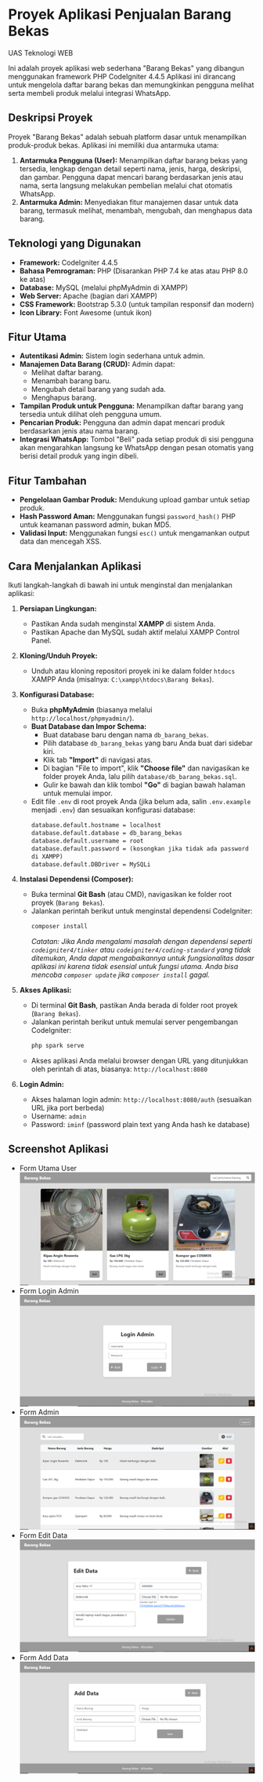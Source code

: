 # Proyek Aplikasi Penjualan Barang Bekas

UAS Teknologi WEB

Ini adalah proyek aplikasi web sederhana "Barang Bekas" yang dibangun menggunakan framework PHP CodeIgniter 4.4.5 Aplikasi ini dirancang untuk mengelola daftar barang bekas dan memungkinkan pengguna melihat serta membeli produk melalui integrasi WhatsApp.

## Deskripsi Proyek

Proyek "Barang Bekas" adalah sebuah platform dasar untuk menampilkan produk-produk bekas. Aplikasi ini memiliki dua antarmuka utama:

1.  **Antarmuka Pengguna (User):** Menampilkan daftar barang bekas yang tersedia, lengkap dengan detail seperti nama, jenis, harga, deskripsi, dan gambar. Pengguna dapat mencari barang berdasarkan jenis atau nama, serta langsung melakukan pembelian melalui chat otomatis WhatsApp.
2.  **Antarmuka Admin:** Menyediakan fitur manajemen dasar untuk data barang, termasuk melihat, menambah, mengubah, dan menghapus data barang.

## Teknologi yang Digunakan

- **Framework:** CodeIgniter 4.4.5
- **Bahasa Pemrograman:** PHP (Disarankan PHP 7.4 ke atas atau PHP 8.0 ke atas)
- **Database:** MySQL (melalui phpMyAdmin di XAMPP)
- **Web Server:** Apache (bagian dari XAMPP)
- **CSS Framework:** Bootstrap 5.3.0 (untuk tampilan responsif dan modern)
- **Icon Library:** Font Awesome (untuk ikon)

## Fitur Utama

- **Autentikasi Admin:** Sistem login sederhana untuk admin.
- **Manajemen Data Barang (CRUD):** Admin dapat:
  - Melihat daftar barang.
  - Menambah barang baru.
  - Mengubah detail barang yang sudah ada.
  - Menghapus barang.
- **Tampilan Produk untuk Pengguna:** Menampilkan daftar barang yang tersedia untuk dilihat oleh pengguna umum.
- **Pencarian Produk:** Pengguna dan admin dapat mencari produk berdasarkan jenis atau nama barang.
- **Integrasi WhatsApp:** Tombol "Beli" pada setiap produk di sisi pengguna akan mengarahkan langsung ke WhatsApp dengan pesan otomatis yang berisi detail produk yang ingin dibeli.

## Fitur Tambahan

- **Pengelolaan Gambar Produk:** Mendukung upload gambar untuk setiap produk.
- **Hash Password Aman:** Menggunakan fungsi `password_hash()` PHP untuk keamanan password admin, bukan MD5.
- **Validasi Input:** Menggunakan fungsi `esc()` untuk mengamankan output data dan mencegah XSS.

## Cara Menjalankan Aplikasi

Ikuti langkah-langkah di bawah ini untuk menginstal dan menjalankan aplikasi:

1.  **Persiapan Lingkungan:**

    - Pastikan Anda sudah menginstal **XAMPP** di sistem Anda.
    - Pastikan Apache dan MySQL sudah aktif melalui XAMPP Control Panel.

2.  **Kloning/Unduh Proyek:**

    - Unduh atau kloning repositori proyek ini ke dalam folder `htdocs` XAMPP Anda (misalnya: `C:\xampp\htdocs\Barang Bekas`).

3.  **Konfigurasi Database:**

    - Buka **phpMyAdmin** (biasanya melalui `http://localhost/phpmyadmin/`).
    - **Buat Database dan Impor Schema:**
      - Buat database baru dengan nama `db_barang_bekas`.
      - Pilih database `db_barang_bekas` yang baru Anda buat dari sidebar kiri.
      - Klik tab **"Import"** di navigasi atas.
      - Di bagian "File to import", klik **"Choose file"** dan navigasikan ke folder proyek Anda, lalu pilih `database/db_barang_bekas.sql`.
      - Gulir ke bawah dan klik tombol **"Go"** di bagian bawah halaman untuk memulai impor.
    - Edit file `.env` di root proyek Anda (jika belum ada, salin `.env.example` menjadi `.env`) dan sesuaikan konfigurasi database:
      ```
      database.default.hostname = localhost
      database.default.database = db_barang_bekas
      database.default.username = root
      database.default.password = (kosongkan jika tidak ada password di XAMPP)
      database.default.DBDriver = MySQLi
      ```

4.  **Instalasi Dependensi (Composer):**

    - Buka terminal **Git Bash** (atau CMD), navigasikan ke folder root proyek (`Barang Bekas`).
    - Jalankan perintah berikut untuk menginstal dependensi CodeIgniter:
      ```bash
      composer install
      ```
      _Catatan: Jika Anda mengalami masalah dengan dependensi seperti `codeigniter4/tinker` atau `codeigniter4/coding-standard` yang tidak ditemukan, Anda dapat mengabaikannya untuk fungsionalitas dasar aplikasi ini karena tidak esensial untuk fungsi utama. Anda bisa mencoba `composer update` jika `composer install` gagal._

5.  **Akses Aplikasi:**

    - Di terminal **Git Bash**, pastikan Anda berada di folder root proyek (`Barang Bekas`).
    - Jalankan perintah berikut untuk memulai server pengembangan CodeIgniter:
      ```bash
      php spark serve
      ```
    - Akses aplikasi Anda melalui browser dengan URL yang ditunjukkan oleh perintah di atas, biasanya:
      `http://localhost:8080`

6.  **Login Admin:**
    - Akses halaman login admin: `http://localhost:8080/auth` (sesuaikan URL jika port berbeda)
    - Username: `admin`
    - Password: `iminf` (password plain text yang Anda hash ke database)

## Screenshot Aplikasi
- Form Utama User
![Form Utama User](image-1.png)
- Form Login Admin
![Form Login Admin](image-2.png)
- Form Admin
![Form Admin](image-3.png)
- Form Edit Data
![Form Edit Data](image-4.png)
- Form Add Data
![Form Add Data](image-5.png)
